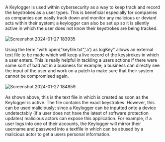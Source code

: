 A Keylogger is used within cybersecurity as a way to keep track and record the keystrokes as a user types. This is beneficial especially for companies as companies can easily track down and monitor any malicious or deviant acts within their system; a keylogger can also be set up so it is silently active in which the user does not know their keystrokes are being tracked.
<br>
<br>
![Screenshot 2024-01-27 183935](https://github.com/mholtz15/Keylogger-Project/assets/157908872/4a059bd9-0b22-4ae7-acc3-34c9515cda2c)
<br>
<br>
Using the term "with open("keyfile.txt",'a') as logKey" allows an external text file to be made which will keep a live record of the keystrokes in which a user enters. This is really helpful in tackling a users actions if there were some sort of bad act in a business for example; a business can directly see the input of the user and work on a patch to make sure that their system cannot be compromised again.
<br>
<br>
![Screenshot 2024-01-27 184859](https://github.com/mholtz15/Keylogger-Project/assets/157908872/03b62f4d-95ea-4571-9f3a-341af0e197c0)
<br>
<br>
As shown above, this is the text file in which is created as soon as the Keylogger is active. The file contains the exact keystrokes. However, this can be used maliciously; since a Keylogger can be inputted onto a device undetectably (if a user does not have the latest of software protection updates) malicious actors can expose this application. For example, if a user logs into one of their accounts, the Keylogger will mirror their username and password into a textfile in which can be abused by a malicious actor to get a users personal information.
